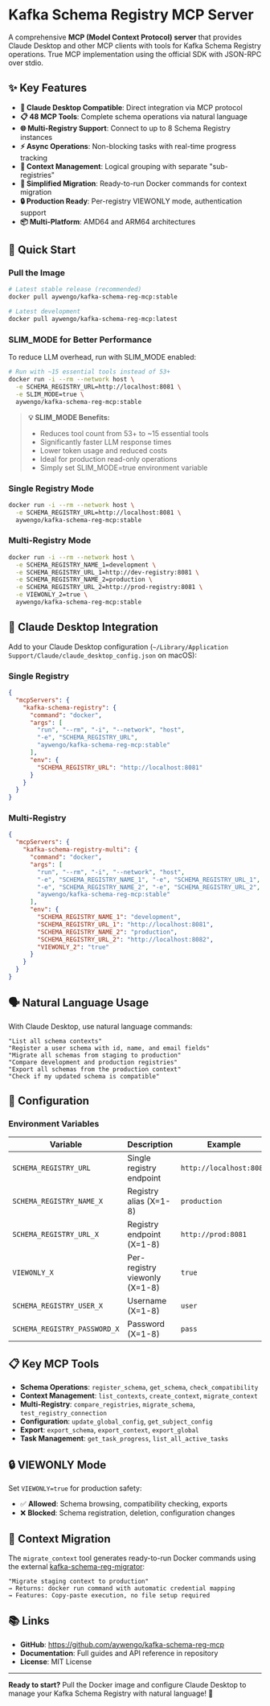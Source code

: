 # Kafka Schema Registry MCP Server

A comprehensive **MCP (Model Context Protocol) server** that provides Claude Desktop and other MCP clients with tools for Kafka Schema Registry operations. True MCP implementation using the official SDK with JSON-RPC over stdio.

## ✨ Key Features

- **🤖 Claude Desktop Compatible**: Direct integration via MCP protocol
- **📋 48 MCP Tools**: Complete schema operations via natural language
- **🌐 Multi-Registry Support**: Connect to up to 8 Schema Registry instances
- **⚡ Async Operations**: Non-blocking tasks with real-time progress tracking
- **🔧 Context Management**: Logical grouping with separate "sub-registries"
- **🚀 Simplified Migration**: Ready-to-run Docker commands for context migration
- **🔒 Production Ready**: Per-registry VIEWONLY mode, authentication support
- **📦 Multi-Platform**: AMD64 and ARM64 architectures

## 🚀 Quick Start

### Pull the Image
```bash
# Latest stable release (recommended)
docker pull aywengo/kafka-schema-reg-mcp:stable

# Latest development
docker pull aywengo/kafka-schema-reg-mcp:latest
```

### SLIM_MODE for Better Performance
To reduce LLM overhead, run with SLIM_MODE enabled:
```bash
# Run with ~15 essential tools instead of 53+
docker run -i --rm --network host \
  -e SCHEMA_REGISTRY_URL=http://localhost:8081 \
  -e SLIM_MODE=true \
  aywengo/kafka-schema-reg-mcp:stable
```

> **💡 SLIM_MODE Benefits:**
> - Reduces tool count from 53+ to ~15 essential tools
> - Significantly faster LLM response times
> - Lower token usage and reduced costs
> - Ideal for production read-only operations
> - Simply set SLIM_MODE=true environment variable

### Single Registry Mode
```bash
docker run -i --rm --network host \
  -e SCHEMA_REGISTRY_URL=http://localhost:8081 \
  aywengo/kafka-schema-reg-mcp:stable
```

### Multi-Registry Mode
```bash
docker run -i --rm --network host \
  -e SCHEMA_REGISTRY_NAME_1=development \
  -e SCHEMA_REGISTRY_URL_1=http://dev-registry:8081 \
  -e SCHEMA_REGISTRY_NAME_2=production \
  -e SCHEMA_REGISTRY_URL_2=http://prod-registry:8081 \
  -e VIEWONLY_2=true \
  aywengo/kafka-schema-reg-mcp:stable
```

## 🤖 Claude Desktop Integration

Add to your Claude Desktop configuration (`~/Library/Application Support/Claude/claude_desktop_config.json` on macOS):

### Single Registry
```json
{
  "mcpServers": {
    "kafka-schema-registry": {
      "command": "docker",
      "args": [
        "run", "--rm", "-i", "--network", "host",
        "-e", "SCHEMA_REGISTRY_URL",
        "aywengo/kafka-schema-reg-mcp:stable"
      ],
      "env": {
        "SCHEMA_REGISTRY_URL": "http://localhost:8081"
      }
    }
  }
}
```

### Multi-Registry
```json
{
  "mcpServers": {
    "kafka-schema-registry-multi": {
      "command": "docker",
      "args": [
        "run", "--rm", "-i", "--network", "host",
        "-e", "SCHEMA_REGISTRY_NAME_1", "-e", "SCHEMA_REGISTRY_URL_1",
        "-e", "SCHEMA_REGISTRY_NAME_2", "-e", "SCHEMA_REGISTRY_URL_2", "-e", "VIEWONLY_2",
        "aywengo/kafka-schema-reg-mcp:stable"
      ],
      "env": {
        "SCHEMA_REGISTRY_NAME_1": "development",
        "SCHEMA_REGISTRY_URL_1": "http://localhost:8081",
        "SCHEMA_REGISTRY_NAME_2": "production", 
        "SCHEMA_REGISTRY_URL_2": "http://localhost:8082",
        "VIEWONLY_2": "true"
      }
    }
  }
}
```

## 🗣️ Natural Language Usage

With Claude Desktop, use natural language commands:

```
"List all schema contexts"
"Register a user schema with id, name, and email fields"
"Migrate all schemas from staging to production"
"Compare development and production registries"
"Export all schemas from the production context"
"Check if my updated schema is compatible"
```

## 🔧 Configuration

### Environment Variables

| Variable | Description | Example |
|----------|-------------|---------|
| `SCHEMA_REGISTRY_URL` | Single registry endpoint | `http://localhost:8081` |
| `SCHEMA_REGISTRY_NAME_X` | Registry alias (X=1-8) | `production` |
| `SCHEMA_REGISTRY_URL_X` | Registry endpoint (X=1-8) | `http://prod:8081` |
| `VIEWONLY_X` | Per-registry viewonly (X=1-8) | `true` |
| `SCHEMA_REGISTRY_USER_X` | Username (X=1-8) | `user` |
| `SCHEMA_REGISTRY_PASSWORD_X` | Password (X=1-8) | `pass` |

## 📋 Key MCP Tools

- **Schema Operations**: `register_schema`, `get_schema`, `check_compatibility`
- **Context Management**: `list_contexts`, `create_context`, `migrate_context`
- **Multi-Registry**: `compare_registries`, `migrate_schema`, `test_registry_connection`
- **Configuration**: `update_global_config`, `get_subject_config`
- **Export**: `export_schema`, `export_context`, `export_global`
- **Task Management**: `get_task_progress`, `list_all_active_tasks`

## 🔒 VIEWONLY Mode

Set `VIEWONLY=true` for production safety:
- ✅ **Allowed**: Schema browsing, compatibility checking, exports
- ❌ **Blocked**: Schema registration, deletion, configuration changes

## 🚀 Context Migration

The `migrate_context` tool generates ready-to-run Docker commands using the external [kafka-schema-reg-migrator](https://github.com/aywengo/kafka-schema-reg-migrator):

```
"Migrate staging context to production"
→ Returns: docker run command with automatic credential mapping
→ Features: Copy-paste execution, no file setup required
```

## 📚 Links

- **GitHub**: https://github.com/aywengo/kafka-schema-reg-mcp
- **Documentation**: Full guides and API reference in repository
- **License**: MIT License

---

**Ready to start?** Pull the Docker image and configure Claude Desktop to manage your Kafka Schema Registry with natural language! 🚀 
